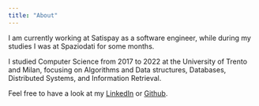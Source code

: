 ```yaml
---
title: "About"
---
```


I am currently working at Satispay as a software engineer, 
while during my studies I was at Spaziodati for some months.

I studied Computer Science from 2017 to 2022 at the University 
of Trento and Milan, focusing on Algorithms and Data structures, 
Databases, Distributed Systems, and Information Retrieval.

Feel free to have a look at my 
[LinkedIn](https://www.linkedin.com/in/tomaselli-/) 
or [Github](https://github.com/tomfran).